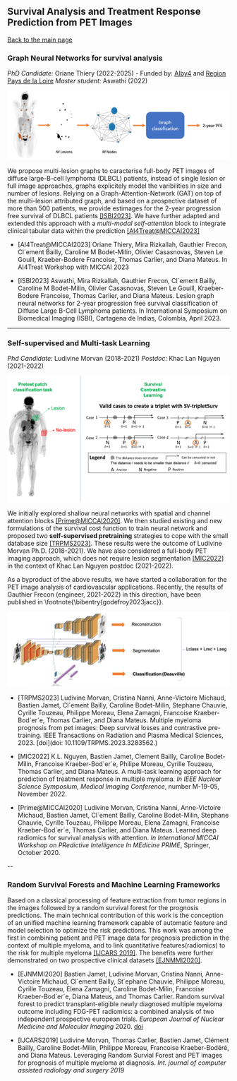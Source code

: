 ## Survival Analysis and Treatment Response Prediction from PET Images

[Back to the main page](https://dcml-cn.github.io/)

### Graph Neural Networks for survival analysis
*PhD Candidate:* Oriane Thiery (2022-2025) - Funded by: [AIby4](https://aiby4.ls2n.fr) and [Region Pays de la Loire]()
*Master student:* Aswathi (2022)

<img src="../images/graphsurv.png"/>

We propose multi-lesion graphs to caracterise full-body PET images of diffuse large-B-cell lymphoma (DLBCL) patients, instead of single lesion or full image approaches, graphs explicitely model the varibilities in size and number of lesions. Relying on a Graph-Attention-Network (GAT) on top of the multi-lesion attributed graph, and based on a prospective dataset of more than 500 patients, we provide estimages for the 2-year progression free survival of DLBCL patients [[ISBI2023]](#isbi2023). We have further adapted and extended this approach with a *multi-modal self-attention* block to integrate clinical tabular data within the prediction [[AI4Treat@MICCAI2023]](#ai4treat2023)


* <a id="ai4treat2023">[AI4Treat@MICCAI2023]</a>
  Oriane Thiery, Mira Rizkallah, Gauthier Frecon, Cl´ement Bailly, Caroline M Bodet-Milin, Olivier Casasnovas, Steven Le Gouill, Kraeber-Bodere Francoise, Thomas Carlier, and Diana Mateus.
  In AI4Treat Workshop with MICCAI 2023


* <a id="isbi2023">[ISBI2023]</a>
  Aswathi, Mira Rizkallah, Gauthier Frecon, Cl´ement Bailly, Caroline M Bodet-Milin, Olivier Casasnovas, Steven Le Gouill, Kraeber-Bodere Francoise, Thomas Carlier, and Diana Mateus.
  Lesion graph neural networks for 2-year progression free survival classification of Diffuse Large B-Cell Lymphoma patients.
  In International Symposium on Biomedical Imaging (ISBI), Cartagena de Indias, Colombia, April 2023.


---
### Self-supervised and Multi-task Learning 

*Phd Candidate:* Ludivine Morvan (2018-2021)
*Postdoc:* Khac Lan Nguyen (2021-2022)

<img src="../images/deepsurv.png"/>

We initially explored shallow neural networks with spatial and channel attention blocks [[Prime@MICCAI2020]](#prime2020). We then studied  existing and new formulations of the survival cost function to train neural network and proposed two **self-supervised pretraining** strategies to cope with the small database size [[TRPMS2023]](#trpms2023). These results were the outcome of Ludivine Morvan Ph.D. (2018-2021).  We have also considered a full-body PET imaging approach, which does not require lesion segmentation [[MIC2022]](#mic2022) in the context of Khac Lan Nguyen postdoc (2021-2022).

As a byproduct of the above results, we have started a collaboration for the PET image analysis of  cardiovascular applications.  Recently,  the results of Gauthier Frecon (engineer, 2021-2022) in this direction, have been published in \footnote{\bibentry{godefroy2023jacc}}.

<img src="../images/multitask_pet.png"/>

* <a idref="tprms20023">[TRPMS2023]
  Ludivine Morvan, Cristina Nanni, Anne-Victoire Michaud, Bastien Jamet, Cl´ement Bailly, Caroline Bodet-Milin, Stephane Chauvie, Cyrille Touzeau, Philippe Moreau, Elena Zamagni, Francoise Kraeber-Bod´er´e, Thomas Carlier, and Diana Mateus.
  Multiple myeloma prognosis from pet images: Deep survival losses and contrastive pre-training.
  IEEE Transactions on Radiation and Plasma Medical Sciences, 2023.
  [doi](doi: 10.1109/TRPMS.2023.3283562.)

* <a idref="mic2022">[MIC2022]
  K.L. Nguyen, Bastien Jamet, Clement Bailly, Caroline Bodet-Milin, Francoise Kraeber-Bod´er´e, Philipe Moreau, Cyrille Touzeau, Thomas Carlier, and Diana Mateus. A multi-task learning approach for prediction of treatment response in multiple myeloma.
  *In IEEE Nuclear Science Symposium, Medical Imaging Conference*,
  number M-19-05, November 2022.

* <a idref="prime2020">[Prime@MICCAI2020]
  Ludivine Morvan, Cristina Nanni, Anne-Victoire Michaud, Bastien Jamet, Cl´ement Bailly, Caroline Bodet-Milin, Stephane Chauvie, Cyrille Touzeau, Philippe Moreau, Elena Zamagni, Francoise Kraeber-Bod´er´e, Thomas Carlier, and Diana Mateus. Learned deep radiomics for survival analysis with attention.
  *In International MICCAI Workshop on PRedictive Intelligence In MEdicine PRIME*, Springer, October 2020.


--
### Random Survival Forests and Machine Learning Frameworks

Based on a classical processing of feature extraction from tumor regions in the images followed by a random survival forest for the prognosis predictions. The main technical contribution of this work is the conception of an unified machine learning framework  capable of automatic feature and model selection to optimize the risk predictions. This work was among the first in combining patient and PET image data for prognosis prediction in the context of multiple myeloma, and to link quantitative features(radiomics) to the risk for multiple myeloma [[IJCARS 2019]](#ijcars2019). The benefits were further demonstrated on two prospective clinical datasets [[EJNMMI2020]](#jamet2020). 

* <a id="jamet2020">[EJNMMI2020]</a>
  Bastien Jamet, Ludivine Morvan, Cristina Nanni, Anne-Victoire Michaud, Cl´ement Bailly, St´ephane Chauvie, Philippe Moreau, Cyrille Touzeau, Elena Zamagni, Caroline Bodet-Milin, Francoise Kraeber-Bod´er´e, Diana Mateus, and Thomas Carlier.
  Random survival forest to predict transplant-eligible newly diagnosed multiple myeloma outcome including FDG-PET radiomics: a combined analysis of two independent prospective european trials.
  *European Journal of Nuclear Medicine and Molecular Imaging*
  2020. 
  [doi](https://doi.org/10.1007/s00259-020-05049-6.)


* <a id="ijcars2019">[IJCARS2019]</a>
  Ludivine Morvan, Thomas Carlier, Bastien Jamet, Clément Bailly, Caroline Bodet-Milin, Philippe Moreau, Francoise Kraeber-Bodéré, and Diana Mateus.
  Leveraging Random Survial Forest and PET images for prognosis of multiple myeloma at diagnosis.
  *Int. journal of computer assisted radiology and surgery 2019*


